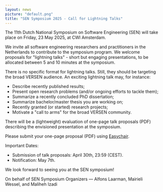 ```yaml
---
layout: news
picture: "default.png"
title: "SEN Symposium 2025 - Call for Lightning Talks"
---
```


The 11th Dutch National Symposium on Software Engineering (SEN) will take place on Friday, 23 May 2025, at CWI Amsterdam.

We invite all software engineering researchers and practitioners in the Netherlands to contribute to the symposium program. We welcome proposals for "lightning talks" - short but engaging presentations, to be allocated between 5 and 10 minutes at the symposium.

There is no specific format for lightning talks. Still, they should be targeting the broad VERSEN audience. An exciting lightning talk may, for instance:
- Describe recently published results;
- Present open research problems (and/or ongoing efforts to tackle them);
- Summarize a recently concluded PhD dissertation;
- Summarize bachelor/master thesis you are working on;
- Recently granted (or started) research projects;
- Motivate a "call to arms" for the broad VERSEN community.


There will be a (lightweight) evaluation of one-page talk proposals (PDF) describing the envisioned presentation at the symposium.

Please submit your one-page proposal (PDF) using [Easychair](https://easychair.org/conferences/?conf=sensym25).

Important Dates:
- Submission of talk proposals: April 30th, 23:59 (CEST).
- Notification: May 7th.

We look forward to seeing you at the SEN symposium!

On behalf of SEN Symposium Organizers
— Alfons Laarman, Mairieli Wessel, and Maliheh Izadi